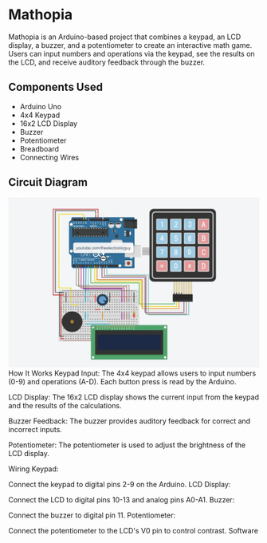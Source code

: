 # Mathopia
  Mathopia is an Arduino-based project that combines a keypad, an LCD display, a buzzer, and a potentiometer to create an interactive math game. Users can input numbers and operations via the keypad, see the results on the LCD, and receive auditory feedback through the buzzer.

## Components Used
  - Arduino Uno
  - 4x4 Keypad
  - 16x2 LCD Display
  - Buzzer
  - Potentiometer
  - Breadboard
  - Connecting Wires

## Circuit Diagram
![Circuit Diagram](Circuit%20Diagram.jpg)
How It Works
Keypad Input: The 4x4 keypad allows users to input numbers (0-9) and operations (A-D). Each button press is read by the Arduino.

LCD Display: The 16x2 LCD display shows the current input from the keypad and the results of the calculations.

Buzzer Feedback: The buzzer provides auditory feedback for correct and incorrect inputs.

Potentiometer: The potentiometer is used to adjust the brightness of the LCD display.

Wiring
Keypad:

Connect the keypad to digital pins 2-9 on the Arduino.
LCD Display:

Connect the LCD to digital pins 10-13 and analog pins A0-A1.
Buzzer:

Connect the buzzer to digital pin 11.
Potentiometer:

Connect the potentiometer to the LCD's V0 pin to control contrast.
Software
